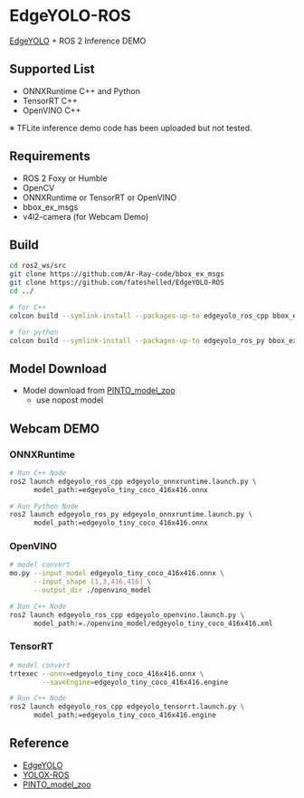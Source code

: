 # EdgeYOLO-ROS

[EdgeYOLO](https://github.com/LSH9832/edgeyolo) + ROS 2 Inference DEMO

## Supported List
- ONNXRuntime C++ and Python
- TensorRT C++
- OpenVINO C++

※ TFLite inference demo code has been uploaded but not tested.

## Requirements
- ROS 2 Foxy or Humble
- OpenCV
- ONNXRuntime or TensorRT or OpenVINO
- bbox_ex_msgs
- v4l2-camera (for Webcam Demo)

## Build
```bash
cd ros2_ws/src
git clone https://github.com/Ar-Ray-code/bbox_ex_msgs
git clone https://github.com/fateshelled/EdgeYOLO-ROS
cd ../

# for C++
colcon build --symlink-install --packages-up-to edgeyolo_ros_cpp bbox_ex_msgs

# for python
colcon build --symlink-install --packages-up-to edgeyolo_ros_py bbox_ex_msgs
```

## Model Download
- Model download from [PINTO_model_zoo](https://github.com/PINTO0309/PINTO_model_zoo/blob/main/356_EdgeYOLO/download_nopost.sh)
  - use nopost model

## Webcam DEMO
### ONNXRuntime
```bash
# Run C++ Node
ros2 launch edgeyolo_ros_cpp edgeyolo_onnxruntime.launch.py \
      model_path:=edgeyolo_tiny_coco_416x416.onnx

# Run Python Node
ros2 launch edgeyolo_ros_py edgeyolo_onnxruntime.launch.py \
      model_path:=edgeyolo_tiny_coco_416x416.onnx
```

### OpenVINO
```bash
# model convert
mo.py --input_model edgeyolo_tiny_coco_416x416.onnx \
      --input_shape [1,3,416,416] \
      --output_dir ./openvino_model

# Run C++ Node
ros2 launch edgeyolo_ros_cpp edgeyolo_openvino.launch.py \
      model_path:=./openvino_model/edgeyolo_tiny_coco_416x416.xml
```

### TensorRT
```bash
# model convert
trtexec --onnx=edgeyolo_tiny_coco_416x416.onnx \
        --saveEngine=edgeyolo_tiny_coco_416x416.engine

# Run C++ Node
ros2 launch edgeyolo_ros_cpp edgeyolo_tensorrt.launch.py \
      model_path:=edgeyolo_tiny_coco_416x416.engine
```

## Reference
- [EdgeYOLO](https://github.com/LSH9832/edgeyolo)
- [YOLOX-ROS](https://github.com/Ar-Ray-code/YOLOX-ROS)
- [PINTO_model_zoo](https://github.com/PINTO0309/PINTO_model_zoo)
